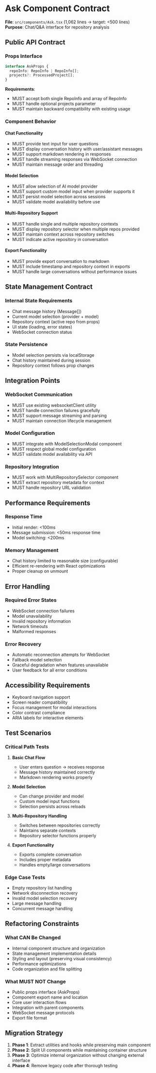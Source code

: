 # Ask Component Contract

**File**: `src/components/Ask.tsx` (1,062 lines → target: <500 lines)  
**Purpose**: Chat/Q&A interface for repository analysis

## Public API Contract

### Props Interface
```typescript
interface AskProps {
  repoInfo: RepoInfo | RepoInfo[];
  projects?: ProcessedProject[];
}
```

**Requirements**:
- MUST accept both single RepoInfo and array of RepoInfo
- MUST handle optional projects parameter
- MUST maintain backward compatibility with existing usage

### Component Behavior

#### Chat Functionality
- MUST provide text input for user questions
- MUST display conversation history with user/assistant messages
- MUST support markdown rendering in responses
- MUST handle streaming responses via WebSocket connection
- MUST maintain message order and threading

#### Model Selection
- MUST allow selection of AI model provider
- MUST support custom model input when provider supports it
- MUST persist model selection across sessions
- MUST validate model availability before use

#### Multi-Repository Support
- MUST handle single and multiple repository contexts
- MUST display repository selector when multiple repos provided
- MUST maintain context across repository switches
- MUST indicate active repository in conversation

#### Export Functionality
- MUST provide export conversation to markdown
- MUST include timestamp and repository context in exports
- MUST handle large conversations without performance issues

## State Management Contract

### Internal State Requirements
- Chat message history (Message[])
- Current model selection (provider + model)
- Repository context (active repo from props)
- UI state (loading, error states)
- WebSocket connection status

### State Persistence
- Model selection persists via localStorage
- Chat history maintained during session
- Repository context follows prop changes

## Integration Points

### WebSocket Communication
- MUST use existing websocketClient utility
- MUST handle connection failures gracefully
- MUST support message streaming and parsing
- MUST maintain connection lifecycle management

### Model Configuration
- MUST integrate with ModelSelectionModal component
- MUST respect global model configuration
- MUST validate model availability via API

### Repository Integration
- MUST work with MultiRepositorySelector component
- MUST extract repository metadata for context
- MUST handle repository URL validation

## Performance Requirements

### Response Time
- Initial render: <100ms
- Message submission: <50ms response time
- Model switching: <200ms

### Memory Management
- Chat history limited to reasonable size (configurable)
- Efficient re-rendering with React optimizations
- Proper cleanup on unmount

## Error Handling

### Required Error States
- WebSocket connection failures
- Model unavailability
- Invalid repository information
- Network timeouts
- Malformed responses

### Error Recovery
- Automatic reconnection attempts for WebSocket
- Fallback model selection
- Graceful degradation when features unavailable
- User feedback for all error conditions

## Accessibility Requirements

- Keyboard navigation support
- Screen reader compatibility
- Focus management for modal interactions
- Color contrast compliance
- ARIA labels for interactive elements

## Test Scenarios

### Critical Path Tests
1. **Basic Chat Flow**
   - User enters question → receives response
   - Message history maintained correctly
   - Markdown rendering works properly

2. **Model Selection**
   - Can change provider and model
   - Custom model input functions
   - Selection persists across reloads

3. **Multi-Repository Handling**
   - Switches between repositories correctly
   - Maintains separate contexts
   - Repository selector functions properly

4. **Export Functionality**
   - Exports complete conversation
   - Includes proper metadata
   - Handles empty/large conversations

### Edge Case Tests
- Empty repository list handling
- Network disconnection recovery
- Invalid model selection recovery
- Large message handling
- Concurrent message handling

## Refactoring Constraints

### What CAN Be Changed
- Internal component structure and organization
- State management implementation details
- Styling and layout (preserving visual consistency)
- Performance optimizations
- Code organization and file splitting

### What MUST NOT Change
- Public props interface (AskProps)
- Component export name and location
- Core user interaction flows
- Integration with parent components
- WebSocket message protocols
- Export file format

## Migration Strategy

1. **Phase 1**: Extract utilities and hooks while preserving main component
2. **Phase 2**: Split UI components while maintaining container structure  
3. **Phase 3**: Optimize internal organization without changing external interface
4. **Phase 4**: Remove legacy code after thorough testing
